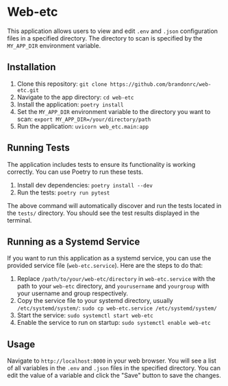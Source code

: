 # Web-etc

This application allows users to view and edit `.env` and `.json` configuration files in a specified directory. The directory to scan is specified by the `MY_APP_DIR` environment variable.

## Installation

1. Clone this repository: `git clone https://github.com/brandonrc/web-etc.git`
2. Navigate to the app directory: `cd web-etc`
3. Install the application: `poetry install`
4. Set the `MY_APP_DIR` environment variable to the directory you want to scan: `export MY_APP_DIR=/your/directory/path`
5. Run the application: `uvicorn web_etc.main:app`

## Running Tests

The application includes tests to ensure its functionality is working correctly. You can use Poetry to run these tests.

1. Install dev dependencies: `poetry install --dev`
2. Run the tests: `poetry run pytest`

The above command will automatically discover and run the tests located in the `tests/` directory. You should see the test results displayed in the terminal.

## Running as a Systemd Service

If you want to run this application as a systemd service, you can use the provided service file (`web-etc.service`). Here are the steps to do that:

1. Replace `/path/to/your/web-etc/directory` in `web-etc.service` with the path to your `web-etc` directory, and `yourusername` and `yourgroup` with your username and group respectively.
2. Copy the service file to your systemd directory, usually `/etc/systemd/system/`: `sudo cp web-etc.service /etc/systemd/system/`
3. Start the service: `sudo systemctl start web-etc`
4. Enable the service to run on startup: `sudo systemctl enable web-etc`

## Usage

Navigate to `http://localhost:8000` in your web browser. You will see a list of all variables in the `.env` and `.json` files in the specified directory. You can edit the value of a variable and click the "Save" button to save the changes.

